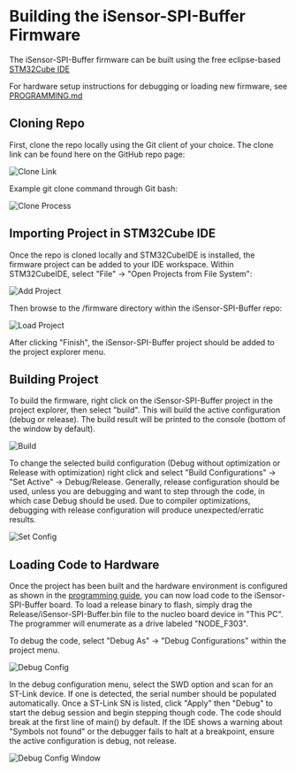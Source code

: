 # Building the iSensor-SPI-Buffer Firmware

The iSensor-SPI-Buffer firmware can be built using the free eclipse-based [STM32Cube IDE](https://www.st.com/en/development-tools/stm32cubeide.html)

For hardware setup instructions for debugging or loading new firmware, see [PROGRAMMING.md](https://github.com/ajn96/iSensor-SPI-Buffer/blob/master/markdown/PROGRAMMING.md)

## Cloning Repo

First, clone the repo locally using the Git client of your choice. The clone link can be found here on the GitHub repo page:

![Clone Link](https://github.com/ajn96/iSensor-SPI-Buffer/raw/master/img/clone_button.PNG)

Example git clone command through Git bash:

![Clone Process](https://github.com/ajn96/iSensor-SPI-Buffer/raw/master/img/git_clone.PNG)

## Importing Project in STM32Cube IDE

Once the repo is cloned locally and STM32CubeIDE is installed, the firmware project can be added to your IDE workspace. Within STM32CubeIDE, select "File" -> "Open Projects from File System":

![Add Project](https://github.com/ajn96/iSensor-SPI-Buffer/raw/master/img/open_project_menu.PNG)

Then browse to the /firmware directory within the iSensor-SPI-Buffer repo:

![Load Project](https://github.com/ajn96/iSensor-SPI-Buffer/raw/master/img/project_browse.PNG)

After clicking "Finish", the iSensor-SPI-Buffer project should be added to the project explorer menu.

## Building Project

To build the firmware, right click on the iSensor-SPI-Buffer project in the project explorer, then select "build". This will build the active configuration (debug or release). The build result will be printed to the console (bottom of the window by default).

![Build](https://github.com/ajn96/iSensor-SPI-Buffer/raw/master/img/build_project.PNG)

To change the selected build configuration (Debug without optimization or Release with optimization) right click and select "Build Configurations" -> "Set Active" -> Debug/Release. Generally, release configuration should be used, unless you are debugging and want to step through the code, in which case Debug should be used. Due to compiler optimizations, debugging with release configuration will produce unexpected/erratic results.

![Set Config](https://github.com/ajn96/iSensor-SPI-Buffer/raw/master/img/set_active_config.PNG)

## Loading Code to Hardware

Once the project has been built and the hardware environment is configured as shown in the [programming guide](https://github.com/ajn96/iSensor-SPI-Buffer/blob/master/markdown/PROGRAMMING.md), you can now load code to the iSensor-SPI-Buffer board. To load a release binary to flash, simply drag the Release/iSensor-SPI-Buffer.bin file to the nucleo board device in "This PC". The programmer will enumerate as a drive labeled "NODE_F303".

To debug the code, select "Debug As" -> "Debug Configurations" within the project menu.

![Debug Config](https://github.com/ajn96/iSensor-SPI-Buffer/raw/master/img/debug_selection.PNG)

In the debug configuration menu, select the SWD option and scan for an ST-Link device. If one is detected, the serial number should be populated automatically. Once a ST-Link SN is listed, click "Apply" then "Debug" to start the debug session and begin stepping though code. The code should break at the first line of main() by default. If the IDE shows a warning about "Symbols not found" or the debugger fails to halt at a breakpoint, ensure the active configuration is debug, not release.

![Debug Config Window](https://github.com/ajn96/iSensor-SPI-Buffer/raw/master/img/debug_config.PNG)
